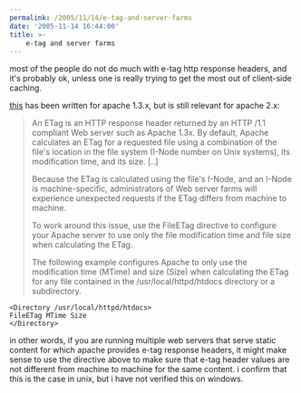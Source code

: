 ```yaml
---
permalink: /2005/11/14/e-tag-and-server-farms
date: '2005-11-14 16:44:00'
title: >-
    e-tag and server farms
---
```


most of the people do not do much with e-tag http response headers, and
it's probably ok, unless one is really trying to get the most out of
client-side caching.

[this](http://studio.tellme.com/vxml2/ovw/perf/cache_apache13.html) has
been written for apache 1.3.x, but is still relevant for apache 2.x:

> An ETag is an HTTP response header returned by an HTTP /1.1 compliant
> Web server such as Apache 1.3x. By default, Apache calculates an ETag
> for a requested file using a combination of the file's location in the
> file system (I-Node number on Unix systems), its modification time,
> and its size. \[..\]
>
> Because the ETag is calculated using the file's I-Node, and an I-Node
> is machine-specific, administrators of Web server farms will
> experience unexpected requests if the ETag differs from machine to
> machine.
>
> To work around this issue, use the FileETag directive to configure
> your Apache server to use only the file modification time and file
> size when calculating the ETag.
>
> The following example configures Apache to only use the modification
> time (MTime) and size (Size) when calculating the ETag for any file
> contained in the /usr/local/httpd/htdocs directory or a subdirectory.

    <Directory /usr/local/httpd/htdocs>
    FileETag MTime Size
    </Directory>

in other words, if you are running multiple web servers that serve
static content for which apache provides e-tag response headers, it
might make sense to use the directive above to make sure that e-tag
header values are not different from machine to machine for the same
content. i confirm that this is the case in unix, but i have not
verified this on windows.
